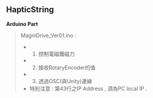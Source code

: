 HapticString
-------------
**Arduino Part**
> MagniDrive_Ver01.ino :
> - 1. 控制電磁鐵磁力
> - 2. 接收RotaryEncoder的值
> - 3. 透過OSC(與Unity)連線
> - 特別注意 : 第43行之IP Address , 須為PC local IP .
    
    
